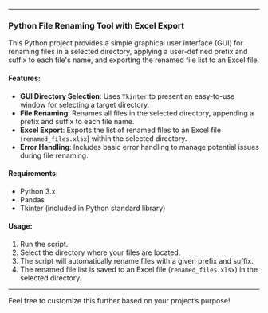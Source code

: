 
---

### Python File Renaming Tool with Excel Export

This Python project provides a simple graphical user interface (GUI) for renaming files in a selected directory, applying a user-defined prefix and suffix to each file's name, and exporting the renamed file list to an Excel file.

#### Features:
- **GUI Directory Selection**: Uses `Tkinter` to present an easy-to-use window for selecting a target directory.
- **File Renaming**: Renames all files in the selected directory, appending a prefix and suffix to each file name.
- **Excel Export**: Exports the list of renamed files to an Excel file (`renamed_files.xlsx`) within the selected directory.
- **Error Handling**: Includes basic error handling to manage potential issues during file renaming.

#### Requirements:
- Python 3.x
- Pandas
- Tkinter (included in Python standard library)

#### Usage:
1. Run the script.
2. Select the directory where your files are located.
3. The script will automatically rename files with a given prefix and suffix.
4. The renamed file list is saved to an Excel file (`renamed_files.xlsx`) in the selected directory.

---

Feel free to customize this further based on your project’s purpose!
